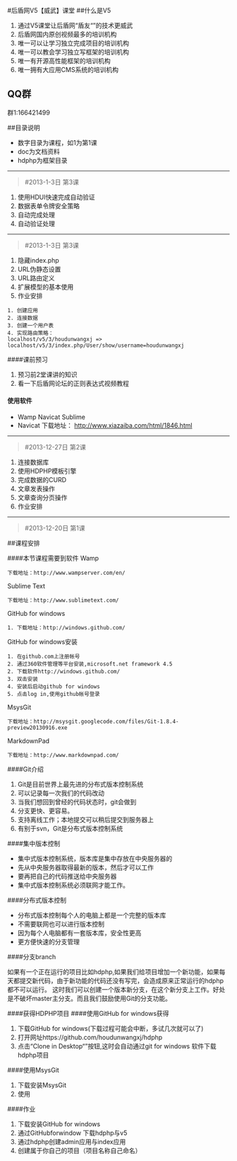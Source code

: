 ﻿#后盾网V5【威武】课堂
##什么是V5
1. 通过V5课堂让后盾网“盾友“”的技术更威武
3. 后盾网国内原创视频最多的培训机构
4. 唯一可以让学习独立完成项目的培训机构
5. 唯一可以教会学习独立写框架的培训机构
6. 唯一有开源高性能框架的培训机构
7. 唯一拥有大应用CMS系统的培训机构
 
## QQ群
群1:166421499

##目录说明
- 数字目录为课程，如1为第1课
- doc为文档资料
- hdphp为框架目录
------
> #2013-1-3日 第3课
1. 使用HDUI快速完成自动验证
2. 数据表单令牌安全策略
3. 自动完成处理
4. 自动验证处理

------
> #2013-1-3日 第3课
1. 隐藏index.php
2. URL伪静态设置
3. URL路由定义
4. 扩展模型的基本使用
5. 作业安排
```
1. 创建应用
2. 连接数据
3. 创建一个用户表
4. 实现路由策略：
localhost/v5/3/houdunwangxj => localhost/v5/3/index.php/User/show/username=houdunwangxj
```

####课前预习
1. 预习前2堂课讲的知识
2. 看一下后盾网论坛的正则表达式视频教程

#### 使用软件
- Wamp Navicat Sublime
- Navicat 下载地址： http://www.xiazaiba.com/html/1846.html

----
> #2013-12-27日 第2课
 
1. 连接数据库
2. 使用HDPHP模板引擎
3. 完成数据的CURD
4. 文章发表操作
5. 文章查询分页操作
6. 作业安排

------
> #2013-12-20日 第1课

##课程安排



####本节课程需要到软件
Wamp

```
下载地址：http://www.wampserver.com/en/
```

Sublime Text

```
下载地址：http://www.sublimetext.com/
```

GitHub for windows


```
1. 下载地址：http://windows.github.com/
```

GitHub for windows安装

```
1. 在github.com上注册帐号
2. 通过360软件管理等平台安装,microsoft.net framework 4.5
2. 下载软件http://windows.github.com/
3. 双击安装
4. 安装后启动github for windows
5. 点击log in,使用github帐号登录
```
MsysGit


```
下载地址：http://msysgit.googlecode.com/files/Git-1.8.4-preview20130916.exe
```

MarkdownPad

```
下载地址：http://www.markdownpad.com/
```
####Git介绍
1. Git是目前世界上最先进的分布式版本控制系统
2. 可以记录每一次我们的代码改动
3. 当我们想回到曾经的代码状态时，git会做到
4. 分支更快、更容易。
5. 支持离线工作；本地提交可以稍后提交到服务器上
6. 有别于svn，Git是分布式版本控制系统


####集中版本控制
* 集中式版本控制系统，版本库是集中存放在中央服务器的
* 先从中央服务器取得最新的版本，然后才可以工作
* 要再把自己的代码推送给中央服务器
* 集中式版本控制系统必须联网才能工作。

####分布式版本控制
* 分布式版本控制每个人的电脑上都是一个完整的版本库
* 不需要联网也可以进行版本控制
* 因为每个人电脑都有一套版本库，安全性更高
* 更方便快速的分支管理
 
####分支branch


如果有一个正在运行的项目比如hdphp,如果我们给项目增加一个新功能，如果每天都提交新代码，由于新功能的代码还没有写完，会造成原来正常运行的hdphp都不可以运行。
这时我们可以创建一个版本新分支，在这个新分支上工作。好处是不破坏master主分支。而且我们鼓励使用Git的分支功能。


####获得HDPHP项目
####使用GitHub for windows获得
1. 下载GitHub for windows(下载过程可能会中断，多试几次就可以了)
2. 打开网址https://github.com/houdunwangxj/hdphp
3. 点击“Clone in Desktop“”按钮,这时会自动通过git for windows 软件下载hdphp项目

####使用MsysGit
1. 下载安装MsysGit
2. 使用

####作业
1. 下载安装GitHub for windows
2. 通过GitHubforwindow 下载hdphp与v5
3. 通过hdphp创建admin应用与index应用
4. 创建属于你自己的项目（项目名称自己命名）

